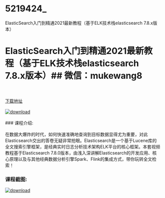 # 5219424_
ElasticSearch入门到精通2021最新教程（基于ELK技术栈elasticsearch 7.8.x版本）
# ElasticSearch入门到精通2021最新教程（基于ELK技术栈elasticsearch 7.8.x版本）## 微信：mukewang8
<br/></br>[下载地址](http://www.36tz.cn/article/5219424 "下载地址")
<br/></br>[![download](http://36tz.cn/muke_img/2021_04_1-27-300x169.png "下载地址")](http://www.36tz.cn/article/5219424 "下载地址")
<br/></br>### 课程介绍:<br/></br>在数据大爆炸的时代，如何快速准确地查询到目标数据显得尤为重要，对此Elasticsearch交出的答卷无疑非常抢眼。Elasticsearch是一个基于Lucene库的全文搜索引擎框架，是经典实时日志分析技术架构ELK平台的核心框架。本套视频教程基于Elasticsearch 7.8.0版本，由浅入深讲解Elasticsearch的开发应用、核心原理以及与其他经典数据分析引擎Spark、Flink的集成方式，带你玩转全文检索！

### 课程截图:
[![download](http://36tz.cn/muke_img/2021_04_2-27.png "下载地址")](http://www.36tz.cn/article/5219424 "下载地址")
